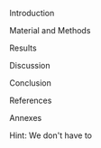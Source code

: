 Introduction

Material and Methods

Results

Discussion

Conclusion

References

Annexes

Hint:
We don't have to 